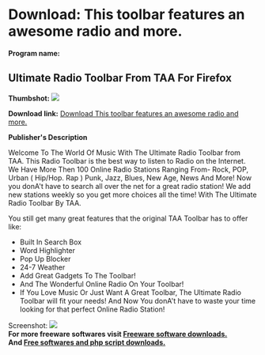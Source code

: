 # Download: This toolbar features an awesome radio and more.

**Program name:**

## Ultimate Radio Toolbar From TAA For Firefox

  
**Thumbshot:** ![](http://www.freewarefiles.com/screenshot/taaradiobarie_md.gif)   
  
**Download link:** [Download This toolbar features an awesome radio and more.](http://freesoftwares.boysofts.com/Ultimate-Radio-Toolbar-From-TAA-For-Firefox_program_28404.html)  
  


**Publisher's Description**  
  


Welcome To The World Of Music With The Ultimate Radio Toolbar from TAA. This Radio Toolbar is the best way to listen to Radio on the Internet. We Have More Then 100 Online Radio Stations Ranging From- Rock, POP, Urban ( Hip/Hop. Rap ) Punk, Jazz, Blues, New Age, News And More! Now you donA't have to search all over the net for a great radio station! We add new stations weekly so you get more choices all the time! With The Ultimate Radio Toolbar By TAA. 

You still get many great features that the original TAA Toolbar has to offer like:

  * Built In Search Box 
  * Word Highlighter 
  * Pop Up Blocker 
  * 24-7 Weather 
  * Add Great Gadgets To The Toolbar! 
  * And The Wonderful Online Radio On Your Toolbar! 
  * If You Love Music Or Just Want A Great Toolbar, The Ultimate Radio Toolbar will fit your needs! And Now You donA't have to waste your time looking for that perfect Online Radio Station! 

  
  
Screenshot: ![](http://www.freewarefiles.com/screenshot/taaradiobarie.gif)   
**For more freeware softwares visit [Freeware software downloads.](http://freesoftwares.boysofts.com/)**   
**And [Free softwares and php script downloads.](http://www.boysofts.com/)**
